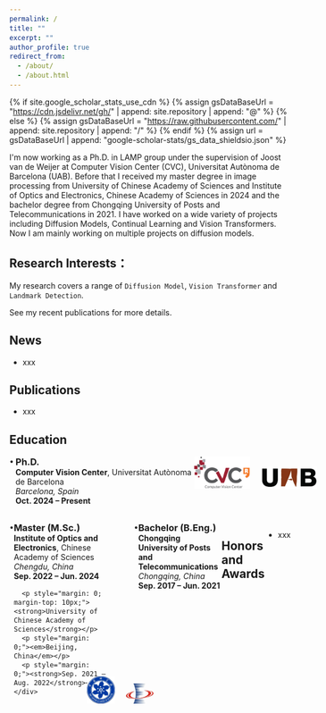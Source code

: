 ```yaml
---
permalink: /
title: ""
excerpt: ""
author_profile: true
redirect_from: 
  - /about/
  - /about.html
---
```


{% if site.google_scholar_stats_use_cdn %}
{% assign gsDataBaseUrl = "https://cdn.jsdelivr.net/gh/" | append: site.repository | append: "@" %}
{% else %}
{% assign gsDataBaseUrl = "https://raw.githubusercontent.com/" | append: site.repository | append: "/" %}
{% endif %}
{% assign url = gsDataBaseUrl | append: "google-scholar-stats/gs_data_shieldsio.json" %}

<span class='anchor' id='about-me'></span>

I'm now working as a Ph.D. in LAMP group under the supervision of Joost van de Weijer at Computer Vision Center (CVC), Universitat Autònoma de Barcelona (UAB). Before that I received my master degree in image processing from University of Chinese Academy of Sciences and Institute of Optics and Electronics, Chinese Academy of Sciences in 2024 and the bachelor degree from Chongqing University of Posts and Telecommunications in 2021. I have worked on a wide variety of projects including Diffusion Models, Continual Learning and Vision Transformers. Now I am mainly working on multiple projects on diffusion models.
 <a href='https://scholar.google.es/citations?user=6CsB8k0AAAAJ&hl=en'></a>

## Research Interests：

My research covers a range of `Diffusion Model`, `Vision Transformer` and `Landmark Detection`. 

See my recent publications for more details.


<span class='anchor' id='-news'></span>

## News

+ xxx




<span class='anchor' id='-pub'></span>
## Publications 

+ xxx


<span class='anchor' id='-education'></span>
## Education

<!-- Ph.D. -->
<div style="display: flex; justify-content: space-between; align-items: flex-start; margin-bottom: 30px;">
  <!-- 左侧内容区域 -->
  <div style="display: flex;">
    <!-- 原点 -->
    <div style="width: 1em;">•</div>
    <!-- 文本主体 -->
    <div>
      <h3 style="margin: 0;">Ph.D.</h3>
      <p style="margin: 0;"><strong>Computer Vision Center</strong>, Universitat Autònoma de Barcelona</p>
      <p style="margin: 0;"><em>Barcelona, Spain</em></p>
      <p style="margin: 0;"><strong>Oct. 2024 – Present</strong></p>
    </div>
  </div>
  <!-- logo 横向排列，顶部对齐 -->
  <div style="display: flex; gap: 20px; align-items: flex-end;">
    <img src="/images/logo_cvc.png" alt="CVC Logo" width="100">
    <img src="/images/logo_uab.png" alt="UAB Logo" width="100">
  </div>
</div>


<!-- Master UCAS and IOE -->
<div style="display: flex; justify-content: space-between; align-items: flex-start; margin-bottom: 30px;">
  <div style="display: flex;">
    <div style="width: 1em;">•</div>
    <div>
      <h3 style="margin: 0;">Master (M.Sc.)</h3>
      <p style="margin: 0;"><strong>Institute of Optics and Electronics</strong>, Chinese Academy of Sciences</p>
      <p style="margin: 0;"><em>Chengdu, China</em></p>
      <p style="margin: 0;"><strong>Sep. 2022 – Jun. 2024</strong></p>

      <p style="margin: 0; margin-top: 10px;"><strong>University of Chinese Academy of Sciences</strong></p>
      <p style="margin: 0;"><em>Beijing, China</em></p>
      <p style="margin: 0;"><strong>Sep. 2021 – Aug. 2022</strong></p>
    </div>
  </div>
  <!-- logo 横向排列，底部对齐 -->
  <div style="display: flex; justify-content: center; align-items: flex-end; gap: 20px;">
    <img src="/images/logo_cas.png" alt="CAS Logo" width="100">
    <img src="/images/logo_ioe.png" alt="IOE Logo" width="100">
  </div>
</div>

<!-- Bachelor -->
<div style="display: flex; justify-content: space-between; align-items: flex-start; margin-bottom: 30px;">
  <div style="display: flex;">
    <div style="width: 1em;">•</div>
    <div>
      <h3 style="margin: 0;">Bachelor (B.Eng.)</h3>
      <p style="margin: 0;"><strong>Chongqing University of Posts and Telecommunications</strong></p>
      <p style="margin: 0;"><em>Chongqing, China</em></p>
      <p style="margin: 0;"><strong>Sep. 2017 – Jun. 2021</strong></p>
    </div>
  </div>
  <!-- logo 横向排列，底部对齐 -->
  <div style="display: flex; gap: 20px; align-items: flex-end;">
    <img src="/images/logo_cqupt.png" alt="CQUPT Logo" width="100">
  </div>
</div>


<span class='anchor' id='-awards'></span>
## Honors and Awards

+ xxx



